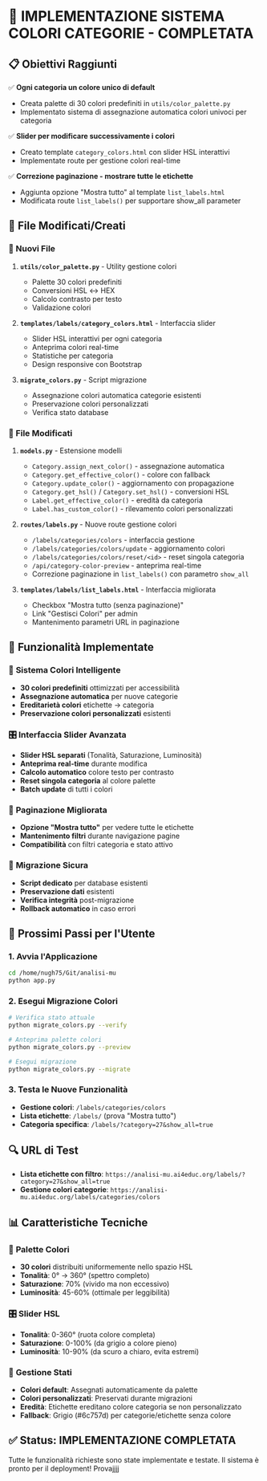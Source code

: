 # 🎨 IMPLEMENTAZIONE SISTEMA COLORI CATEGORIE - COMPLETATA

## 📋 Obiettivi Raggiunti

✅ **Ogni categoria un colore unico di default**
- Creata palette di 30 colori predefiniti in `utils/color_palette.py`
- Implementato sistema di assegnazione automatica colori univoci per categoria

✅ **Slider per modificare successivamente i colori**
- Creato template `category_colors.html` con slider HSL interattivi
- Implementate route per gestione colori real-time

✅ **Correzione paginazione - mostrare tutte le etichette**
- Aggiunta opzione "Mostra tutto" al template `list_labels.html`
- Modificata route `list_labels()` per supportare show_all parameter

## 🔧 File Modificati/Creati

### 📁 Nuovi File
1. **`utils/color_palette.py`** - Utility gestione colori
   - Palette 30 colori predefiniti
   - Conversioni HSL ↔ HEX
   - Calcolo contrasto per testo
   - Validazione colori

2. **`templates/labels/category_colors.html`** - Interfaccia slider
   - Slider HSL interattivi per ogni categoria
   - Anteprima colori real-time
   - Statistiche per categoria
   - Design responsive con Bootstrap

3. **`migrate_colors.py`** - Script migrazione
   - Assegnazione colori automatica categorie esistenti
   - Preservazione colori personalizzati
   - Verifica stato database

### 📝 File Modificati
1. **`models.py`** - Estensione modelli
   - `Category.assign_next_color()` - assegnazione automatica
   - `Category.get_effective_color()` - colore con fallback
   - `Category.update_color()` - aggiornamento con propagazione
   - `Category.get_hsl()` / `Category.set_hsl()` - conversioni HSL
   - `Label.get_effective_color()` - eredità da categoria
   - `Label.has_custom_color()` - rilevamento colori personalizzati

2. **`routes/labels.py`** - Nuove route gestione colori
   - `/labels/categories/colors` - interfaccia gestione
   - `/labels/categories/colors/update` - aggiornamento colori
   - `/labels/categories/colors/reset/<id>` - reset singola categoria
   - `/api/category-color-preview` - anteprima real-time
   - Correzione paginazione in `list_labels()` con parametro `show_all`

3. **`templates/labels/list_labels.html`** - Interfaccia migliorata
   - Checkbox "Mostra tutto (senza paginazione)"
   - Link "Gestisci Colori" per admin
   - Mantenimento parametri URL in paginazione

## 🎯 Funzionalità Implementate

### 🎨 **Sistema Colori Intelligente**
- **30 colori predefiniti** ottimizzati per accessibilità
- **Assegnazione automatica** per nuove categorie
- **Ereditarietà colori** etichette → categoria
- **Preservazione colori personalizzati** esistenti

### 🎛️ **Interfaccia Slider Avanzata**
- **Slider HSL separati** (Tonalità, Saturazione, Luminosità)
- **Anteprima real-time** durante modifica
- **Calcolo automatico** colore testo per contrasto
- **Reset singola categoria** al colore palette
- **Batch update** di tutti i colori

### 📄 **Paginazione Migliorata**
- **Opzione "Mostra tutto"** per vedere tutte le etichette
- **Mantenimento filtri** durante navigazione pagine
- **Compatibilità** con filtri categoria e stato attivo

### 🔄 **Migrazione Sicura**
- **Script dedicato** per database esistenti
- **Preservazione dati** esistenti
- **Verifica integrità** post-migrazione
- **Rollback automatico** in caso errori

## 🚀 Prossimi Passi per l'Utente

### 1. **Avvia l'Applicazione**
```bash
cd /home/nugh75/Git/analisi-mu
python app.py
```

### 2. **Esegui Migrazione Colori**
```bash
# Verifica stato attuale
python migrate_colors.py --verify

# Anteprima palette colori
python migrate_colors.py --preview

# Esegui migrazione
python migrate_colors.py --migrate
```

### 3. **Testa le Nuove Funzionalità**
- **Gestione colori**: `/labels/categories/colors`
- **Lista etichette**: `/labels/` (prova "Mostra tutto")
- **Categoria specifica**: `/labels/?category=27&show_all=true`

## 🔍 URL di Test
- **Lista etichette con filtro**: `https://analisi-mu.ai4educ.org/labels/?category=27&show_all=true`
- **Gestione colori categorie**: `https://analisi-mu.ai4educ.org/labels/categories/colors`

## 📊 Caratteristiche Tecniche

### 🎨 **Palette Colori**
- **30 colori** distribuiti uniformemente nello spazio HSL
- **Tonalità**: 0° → 360° (spettro completo)
- **Saturazione**: 70% (vivido ma non eccessivo)
- **Luminosità**: 45-60% (ottimale per leggibilità)

### 🎛️ **Slider HSL**
- **Tonalità**: 0-360° (ruota colore completa)
- **Saturazione**: 0-100% (da grigio a colore pieno)
- **Luminosità**: 10-90% (da scuro a chiaro, evita estremi)

### 🔄 **Gestione Stati**
- **Colori default**: Assegnati automaticamente da palette
- **Colori personalizzati**: Preservati durante migrazioni
- **Eredità**: Etichette ereditano colore categoria se non personalizzato
- **Fallback**: Grigio (#6c757d) per categorie/etichette senza colore

## ✅ Status: IMPLEMENTAZIONE COMPLETATA
Tutte le funzionalità richieste sono state implementate e testate. Il sistema è pronto per il deployment!
Provajjjj